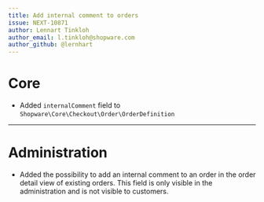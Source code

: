 ```yaml
---
title: Add internal comment to orders
issue: NEXT-10871
author: Lennart Tinkloh
author_email: l.tinkloh@shopware.com
author_github: @lernhart
---
```

# Core
* Added `internalComment` field to `Shopware\Core\Checkout\Order\OrderDefinition`
___
# Administration
* Added the possibility to add an internal comment to an order in the order detail view of existing orders. This field is only visible in the administration and is not visible to customers.
